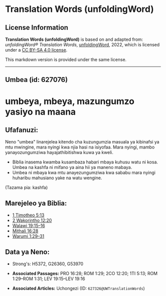 # Translation Words (unfoldingWord)

## License Information

**Translation Words (unfoldingWord)** is based on and adapted from: _unfoldingWord® Translation Words_, [unfoldingWord](https://unfoldingword.org/utw), 2022, which is licensed under a [CC BY-SA 4.0 license](https://creativecommons.org/licenses/by-sa/4.0/legalcode.en).

This markdown version is provided under the same license.



--------------------------------

## Umbea (id: 627076)

umbeya, mbeya, mazungumzo yasiyo na maana
=========================================

Ufafanuzi:
----------

Neno "umbea" linarejelea kitendo cha kuzungumzia masuala ya kibinafsi ya mtu mwingine, mara nyingi kwa njia hasi na isiyofaa. Mara nyingi, mambo yanayozungumziwa hayajathibitishwa kuwa ya kweli.

* Biblia inasema kwamba kusambaza habari mbaya kuhusu watu ni kosa. Umbea na kashfa ni mifano ya aina hii ya maneno mabaya.
* Umbea ni mbaya kwa mtu anayezungumziwa kwa sababu mara nyingi huharibu mahusiano yake na watu wengine.

(Tazama pia: kashfa)

Marejeleo ya Biblia:
--------------------

* [1 Timotheo 5:13](https://ref.ly/1Tim5:13)
* [2 Wakorintho 12:20](https://ref.ly/2Cor12:20)
* [Walawi 19:15–16](https://ref.ly/Lev19:15-Lev19:16)
* [Mithali 16:28](https://ref.ly/Prov16:28)
* [Warumi 1:29–31](https://ref.ly/Rom1:29-Rom1:31)

Data ya Neno:
-------------

* Strong's: H5372, G26360, G53970

* **Associated Passages:** PRO 16:28; ROM 1:29; 2CO 12:20; 1TI 5:13; ROM 1:29–ROM 1:31; LEV 19:15–LEV 19:16
* **Associated Articles:** Uchongezi (ID: `627326@UWTranslationWords`)

